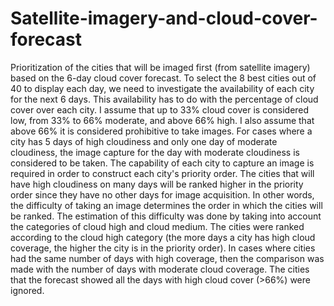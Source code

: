 # Satellite-imagery-and-cloud-cover-forecast
Prioritization of the cities that will be imaged first (from satellite imagery) based on the 6-day cloud cover forecast.
To select the 8 best cities out of 40 to display each day, we need to investigate the availability of each city for the next 6 days. This availability has to do with the percentage of cloud cover over each city. I assume that up to 33% cloud cover is considered low, from 33% to 66% moderate, and above 66% high. I also assume that above 66% it is considered prohibitive to take images. For cases where a city has 5 days of high cloudiness and only one day of moderate cloudiness, the image capture for the day with moderate cloudiness is considered to be taken. The capability of each city to capture an image is required in order to construct each city's priority order. The cities that will have high cloudiness on many days will be ranked higher in the priority order since they have no other days for image acquisition. In other words, the difficulty of taking an image determines the order in which the cities will be ranked. The estimation of this difficulty was done by taking into account the categories of cloud high and cloud medium. The cities were ranked according to the cloud high category (the more days a city has high cloud coverage, the higher the city is in the priority order). In cases where cities had the same number of days with high coverage, then the comparison was made with the number of days with moderate cloud coverage. The cities that the forecast showed all the days with high cloud cover (>66%) were ignored.
